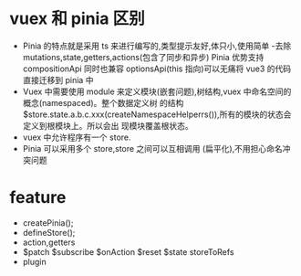 # vuex 和 pinia 区别

- Pinia 的特点就是采用 ts 来进行编写的,类型提示友好,体只小,使用简单 -去除 mutations,state,getters,actions(包含了同步和异步)
  Pinia 优势支持 compositionApi 同时也兼容 optionsApi(this 指向)可以无痛将 vue3 的代码直接迁移到 pinia 中
- Vuex 中需要使用 module 来定义模块(嵌套问题),树结构,vuex 中命名空间的概念(namespaced)。整个数据定义树
  的结构$store.state.a.b.c.xxx(createNamespaceHelperrs()),所有的模块的状态会定义到根模块上。所以会出
  现模块覆盖根状态。
- vuex 中允许程序有一个 store.
- Pinia 可以采用多个 store,store 之间可以互相调用
  (扁平化),不用担心命名冲突问题

# feature

- createPinia();
- defineStore();
- action,getters
- $patch $subscribe $onAction $reset $state storeToRefs
- plugin
